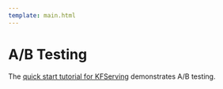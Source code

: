 ```yaml
---
template: main.html
---
```


# A/B Testing

The [quick start tutorial for KFServing](../quick-start.md) demonstrates A/B testing.